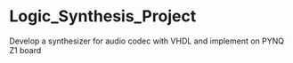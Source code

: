 # Logic_Synthesis_Project
Develop a synthesizer for audio codec with VHDL and implement on PYNQ Z1 board

